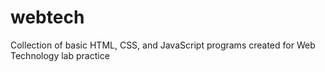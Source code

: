 # webtech
Collection of basic HTML, CSS, and JavaScript programs created for Web Technology lab practice
